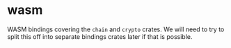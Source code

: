 # wasm

WASM bindings covering the `chain` and `crypto` crates. We will need to try to split this off into separate bindings crates later if that is possible.
